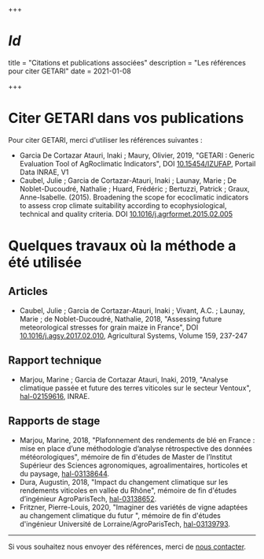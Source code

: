 +++
# $Id$
title = "Citations et publications associées"
description = "Les références pour citer GETARI"
date = 2021-01-08


+++

# Citer GETARI dans vos publications

Pour citer GETARI, merci d'utiliser les références suivantes :

- Garcia De Cortazar Atauri, Inaki ; Maury, Olivier, 2019, "GETARI : Generic Evaluation Tool of AgRoclimatic Indicators", DOI [10.15454/IZUFAP](https://doi.org/10.15454/IZUFAP), Portail Data INRAE, V1
- Caubel, Julie ; Garcia de Cortazar-Atauri, Inaki ; Launay, Marie ; De Noblet-Ducoudré, Nathalie ; Huard, Frédéric ; Bertuzzi, Patrick ; Graux, Anne-Isabelle. (2015). Broadening the scope for ecoclimatic indicators to assess crop climate suitability according to ecophysiological, technical and quality criteria. DOI [10.1016/j.agrformet.2015.02.005](http://doi.org/10.1016/j.agrformet.2015.02.005)

# Quelques travaux où la méthode a été utilisée

## Articles

- Caubel, Julie ; Garcia de Cortazar-Atauri, Inaki ; Vivant, A.C. ; Launay, Marie ; de Noblet-Ducoudré, Nathalie, 2018,
"Assessing future meteorological stresses for grain maize in France",
DOI [10.1016/j.agsy.2017.02.010](https://doi.org/10.1016/j.agsy.2017.02.010),
Agricultural Systems, Volume 159, 237-247

## Rapport technique

- Marjou, Marine ; Garcia de Cortazar Atauri, Inaki, 2019,
"Analyse climatique passée et future des terres viticoles sur le secteur Ventoux",
[hal-02159616](https://hal.archives-ouvertes.fr/hal-02159616),
INRAE.

## Rapports de stage

- Marjou, Marine, 2018,
"Plafonnement des rendements de blé en France : mise en place d’une méthodologie d’analyse rétrospective des données météorologiques",
mémoire de fin d'études de Master de l’Institut Supérieur des Sciences agronomiques, agroalimentaires, horticoles et du paysage,
[hal-03138644](https://hal.inrae.fr/hal-03138644).
- Dura, Augustin, 2018,
"Impact du changement climatique sur les rendements viticoles en vallée du Rhône",
mémoire de fin d'études d’ingénieur AgroParisTech,
[hal-03138652](https://hal.inrae.fr/hal-03138652).
- Fritzner, Pierre-Louis, 2020,
"Imaginer des variétés de vigne adaptées au changement climatique du futur ",
mémoire de fin d'études d'ingénieur Université de Lorraine/AgroParisTech,
[hal-03139793](https://hal.inrae.fr/hal-03139793).

----

Si vous souhaitez nous envoyer des références, merci de [nous contacter](../contact/).